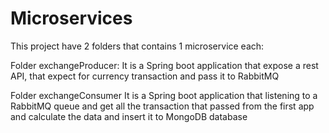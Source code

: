 # Microservices
This project have 2 folders that contains 1 microservice each:

Folder exchangeProducer:
It is a Spring boot application that expose a rest API, that expect for currency transaction and pass it to RabbitMQ

Folder exchangeConsumer
It is a Spring boot application that listening to a RabbitMQ queue and get all the transaction that passed from the first app and calculate the data and insert it to MongoDB database
